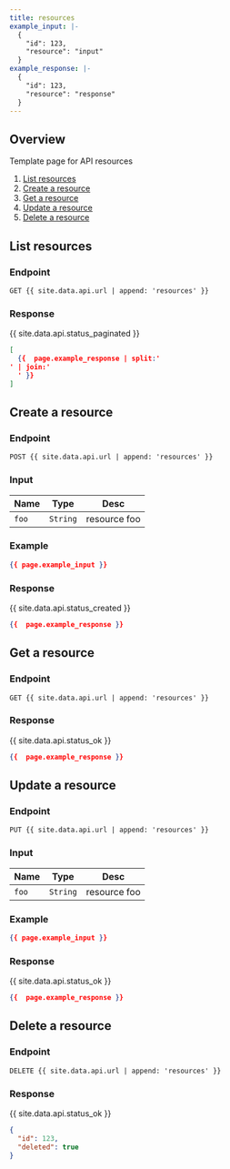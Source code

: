 ```yaml
---
title: resources
example_input: |-
  {
    "id": 123,
    "resource": "input"
  }
example_response: |-
  {
    "id": 123,
    "resource": "response"
  }
---
```


## Overview

Template page for API resources

1. [List resources](#list-resources)
1. [Create a resource](#create-a-resource)
1. [Get a resource](#get-a-resource)
1. [Update a resource](#update-a-resource)
1. [Delete a resource](#delete-a-resource)





## List resources

### Endpoint

~~~
GET {{ site.data.api.url | append: 'resources' }}
~~~

### Response

{{ site.data.api.status_paginated }}
~~~ json
[
  {{  page.example_response | split:'
' | join:'
  ' }}
]
~~~


## Create a resource

### Endpoint

~~~
POST {{ site.data.api.url | append: 'resources' }}
~~~

### Input

| Name | Type | Desc |
|------|------|------|
| `foo` | `String` | resource foo |

### Example

~~~ json
{{ page.example_input }}
~~~


### Response

{{ site.data.api.status_created }}
~~~ json
{{  page.example_response }}
~~~




## Get a resource

### Endpoint

~~~
GET {{ site.data.api.url | append: 'resources' }}
~~~

### Response

{{ site.data.api.status_ok }}
~~~ json
{{  page.example_response }}
~~~




## Update a resource

### Endpoint

~~~
PUT {{ site.data.api.url | append: 'resources' }}
~~~

### Input

| Name | Type | Desc |
|------|------|------|
| `foo` | `String` | resource foo |

### Example

~~~ json
{{ page.example_input }}
~~~

### Response

{{ site.data.api.status_ok }}
~~~ json
{{  page.example_response }}
~~~





## Delete a resource

### Endpoint

~~~
DELETE {{ site.data.api.url | append: 'resources' }}
~~~

### Response

{{ site.data.api.status_ok }}
~~~ json
{
  "id": 123,
  "deleted": true
}
~~~


